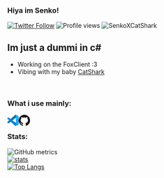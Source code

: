 ### Hiya im Senko!

[![Twitter Follow](https://img.shields.io/twitter/follow/SenkoLittle?color=purple&label=Follow%20me%20%40SenkoLittle&style=plastic)](https://twitter.com/intent/follow?original_referer=https%3A%2F%2Fgithub.com%2FItsSenko&screen_name=SenkoLittle)
![Profile views](https://gpvc.arturio.dev/ItsSenko)
![SenkoXCatShark](https://i.imgur.com/UCfinC1.png)
## Im just a dummi in c#

- Working on the FoxClient :3
- Vibing with my baby [CatShark][Cat]
<br />

### What i use mainly:

<img align="left" alt="Visual Studio Code" width="26px" src="https://raw.githubusercontent.com/github/explore/80688e429a7d4ef2fca1e82350fe8e3517d3494d/topics/visual-studio-code/visual-studio-code.png" />
<img align="left" alt="GitHub" width="26px" src="https://raw.githubusercontent.com/github/explore/78df643247d429f6cc873026c0622819ad797942/topics/github/github.png" />
<br />

### Stats:

![GitHub metrics](https://metrics.lecoq.io/ItsSenko)<br />
[![stats](https://github-readme-stats.vercel.app/api?username=ItsSenko&theme=dark&show_icons=true)](https://github.com/ItsSenko)</br>
[![Top Langs](https://github-readme-stats.vercel.app/api/top-langs/?username=ItsSenko&theme=dark&layout=compact)](https://github.com/ItsSenko)</br>

[Cat]: https://github.com/CatSharkShin  
